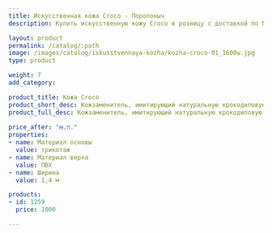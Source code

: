 ```yaml
---
title: Искусственная кожа Croco - Поролоныч
description: Купить искусственную кожу Croco в розницу с доставкой по Москве.

layout: product
permalink: /catalog/:path
image: /images/catalog/iskusstvennaya-kozha/kozha-croco-01_1600w.jpg
type: product

weight: 7
add_category: 

product_title: Кожа Croco
product_short_desc: Кожзаменитель, имитирующий натуральную крокодиловую кожу. Подходит для пошива галантереи, декоративной отделки и обивки мебели.
product_full_desc: Кожзаменитель, имитирующий натуральную крокодиловую кожу. Подходит для пошива галантереи, декоративной отделки и обивки мебели.
        
price_after: "м.п."
properties:
- name: Материал основы
  value: трикотаж
- name: Материал верха
  value: ПВХ
- name: Ширина
  value: 1,4 м

products:
- id: 1259
  price: 1000

---
```

